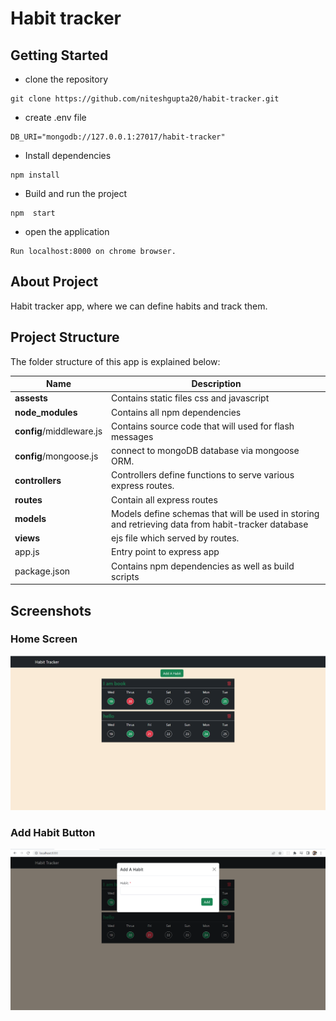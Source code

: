 # Habit tracker

## Getting Started

- clone the repository

```
git clone https://github.com/niteshgupta20/habit-tracker.git
```

- create .env file

```
DB_URI="mongodb://127.0.0.1:27017/habit-tracker"
```

- Install dependencies

```
npm install
```

- Build and run the project

```
npm  start
```

- open the application

```
Run localhost:8000 on chrome browser.
```

## About Project

Habit tracker app, where we can define habits and track them.

## Project Structure

The folder structure of this app is explained below:

| Name                     | Description                                                                                        |
| ------------------------ | -------------------------------------------------------------------------------------------------- |
| **assests**              | Contains static files css and javascript                                                           |
| **node_modules**         | Contains all npm dependencies                                                                      |
| **config**/middleware.js | Contains source code that will used for flash messages                                             |
| **config**/mongoose.js   | connect to mongoDB database via mongoose ORM.                                                      |
| **controllers**          | Controllers define functions to serve various express routes.                                      |
| **routes**               | Contain all express routes                                                                         |
| **models**               | Models define schemas that will be used in storing and retrieving data from habit-tracker database |
| **views**                | ejs file which served by routes.                                                                   |
| app.js                   | Entry point to express app                                                                         |
| package.json             | Contains npm dependencies as well as build scripts                                                 |

## Screenshots

### Home Screen

![Home Screen](https://github.com/niteshgupta20/habit-tracker/blob/master/screenshots/home.PNG?raw=true)

### Add Habit Button

![Movie Screen](https://github.com/niteshgupta20/habit-tracker/blob/master/screenshots/add-habit.PNG?raw=true)
